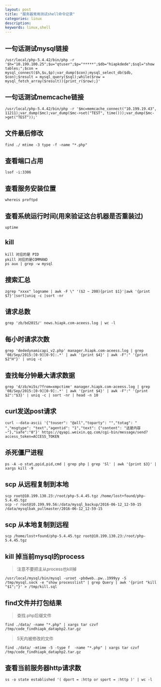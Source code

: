 ```yaml
---
layout: post
title: "服务器常用测试shell命令记录"
categories: linux
description: 
keywords: linux,shell
---
```



## 一句话测试mysql链接

    /usr/local/php-5.4.42/bin/php -r '$h="10.199.100.25";$u="qtuser";$p="*****";$db="hiapkdede";$sql="show tables;";$con = mysql_connect($h,$u,$p);var_dump($con);mysql_select_db($db, $con);$result = mysql_query($sql);while($row = mysql_fetch_array($result)){print_r($row);}'

## 一句话测试memcache链接

    /usr/local/php-5.4.42/bin/php -r '$mc=memcache_connect("10.199.19.43", 11211);var_dump($mc);var_dump($mc->set("TEST", time()));var_dump($mc->get("TEST"));'

## 文件最后修改

    find ./ mtime -3 type -f -name "*.php"

## 查看端口占用 

    lsof -i:3306

## 查看服务安装位置

    whereis proftpd

## 查看系统运行时间(用来验证这台机器是否重装过)

    uptime 

## kill

    kill 对应的是 PID
    pkill 对应的是COMMAND
    ps aux | grep -w mysql

## 搜索汇总

    zgrep "xxxx" logname | awk -F \" '($2 ~ 200){print $1}'|awk '{print $7}'|sort|uniq -c |sort -nr

## 请求总数

    grep 'zb/bd2015/' news.hiapk.com-aceess.log | wc -l

## 每小时请求次数

    grep 'dededynamicapi_v2.php' manager.hiapk.com-aceess.log | grep '08/Sep/2015:[0-9][0-9]:.*' | awk '{print $4}' | awk -F":" '{print $2"H"}' | uniq -c 

## 查找每分钟最大请求数据

    grep 'd/zb/mi5s/?from=xmpctime' manager.hiapk.com-aceess.log | grep '08/Sep/2015:[0-9][0-9]:.*' | awk '{print $4}' | awk -F":" '{print $2":"$3}' | uniq -c | sort -nr | head -n 10

## curl发送post请求

    curl --data-ascii '{"touser": "@all","toparty": "","totag": " ","msgtype": "text","agentid": "1","text": {"content": "这是内容~"},"safe":"0"}' https://qyapi.weixin.qq.com/cgi-bin/message/send?access_token=ACCESS_TOKEN


## 杀死僵尸进程

    ps -A -o stat,ppid,pid,cmd | grep php | grep 'Sl' | awk '{print $3}' | xargs kill -9

## scp 从远程复制到本地

    scp root@10.199.130.23:/root/php-5.4.45.tgz /home/lost+found/php-5.4.45.tgz
    scp -r root@10.199.99.56:/data/mysql_backup/2016-06-12_12-59-15 /data/mysqlbak_pullmaster/2016-06-12_12-59-15

## scp 从本地复制到远程

    scp /home/lost+found/php-5.4.45.tgz root@10.199.130.23:/root/php-5.4.45.tgz

## kill 掉当前mysql的process

> 注意不要把主从process也kill掉

    /usr/local/mysql/bin/mysql -uroot -pbdweb..pw..1999yy -S /tmp/mysql.sock -e "show processlist" | grep Query | awk '{print "kill "$1";"}' > /tmp/kill.sql

## find文件并打包结果

> 查找.php后缀文件

    find ./data/ -name "*.php" | xargs tar czvf /tmp/code_findhiapk_dataphp2.tar.gz

> 5天内被修改的文件 

    find ./data/ -mtime -5 -type f  -name "*.php" | xargs tar czvf /tmp/code_findhiapk_dataphp2.tar.gz

## 查看当前服务器http请求数

    ss -o state established '( dport = :http or sport = :http )' | wc -l